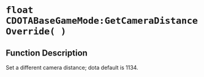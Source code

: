 # `float CDOTABaseGameMode:GetCameraDistanceOverride( )`
## Function Description
Set a different camera distance; dota default is 1134.
